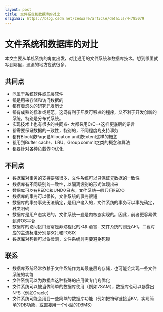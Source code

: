 ```yaml
---
layout: post
title: 文件系统和数据库的对比
original: https://blog.csdn.net/zedware/article/details/44785079
---
```


# 文件系统和数据库的对比

本文主要从单机系统的角度出发，对比通用的文件系统和数据库技术。想到哪里就写到哪里，遗漏的地方应该很多。

## 共同点
- 同属于系统软件或底层软件
- 都是用来存储和访问数据的
- 都有着悠久的研究开发历史
- 都有成熟的标准或规范。这既有利于开发可移植的程序，又不利于开发创新的系统，特别是分布式系统。
- 实现技术上也有很多的共同点- 大都采用C/C++这样更底层的语言
- 都需要保证数据的一致性，特别的，不同程度的支持事务
- 都有Block或Page或Allocation unit或Extent这样的概念
- 都用到Buffer cache、LRU、Group commit之类的概念和算法
- 都要针对各种负载做IO优化

## 不同点
- 数据库对事务的支持要强很多，文件系统可以只保证元数据的一致性
- 数据库有不同级别的一致性，以隔离级别的形式体现出来
- 数据库可以有REDO和UNDO日志，文件系统一般只用REDO
- 数据库的事务可以很长，文件系统的事务很短
- 数据库的事务事先无法确定，是用户输入的，文件系统的事务可以事先确定，种类明确
- 数据库是用户态实现的，文件系统一般是内核态实现的。因此，前者更容易做到跨OS平台
- 数据库的访问接口通常是非过程化的SQL语言，文件系统的则是API。二者对应的主流标准分别是SQL和POSIX
- 数据库对死锁可以做检测，文件系统则需要避免死锁

## 联系
- 数据库系统经常依赖于文件系统作为其最底层的存储，也可能会实现一些文件系统的功能
- 文件系统可以为数据库这种特殊的应用做专门的优化
- 文件系统可以被当做简单的数据库使用（例如VSAM），数据库也可以暴露出NFS（例如Oracle）
- 文件系统可能会用到一些简单的数据库功能（例如把符号链接当KV，实现简单的DB功能，或直接用一个小型的DBMS）
